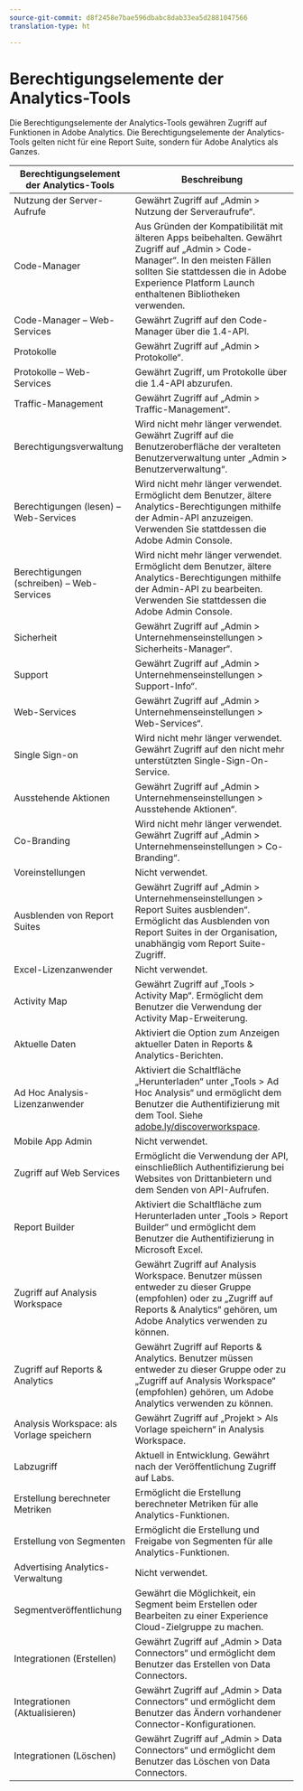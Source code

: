 ```yaml
---
source-git-commit: d8f2458e7bae596dbabc8dab33ea5d2881047566
translation-type: ht

---
```

# Berechtigungselemente der Analytics-Tools

Die Berechtigungselemente der Analytics-Tools gewähren Zugriff auf Funktionen in Adobe Analytics. Die Berechtigungselemente der Analytics-Tools gelten nicht für eine Report Suite, sondern für Adobe Analytics als Ganzes.

| Berechtigungselement der Analytics-Tools | Beschreibung |
|----|----|
| Nutzung der Server-Aufrufe | Gewährt Zugriff auf „Admin &gt; Nutzung der Serveraufrufe“. |
| Code-Manager | Aus Gründen der Kompatibilität mit älteren Apps beibehalten. Gewährt Zugriff auf „Admin &gt; Code-Manager“. In den meisten Fällen sollten Sie stattdessen die in Adobe Experience Platform Launch enthaltenen Bibliotheken verwenden. |
| Code-Manager – Web-Services | Gewährt Zugriff auf den Code-Manager über die 1.4-API. |
| Protokolle | Gewährt Zugriff auf „Admin &gt; Protokolle“. |
| Protokolle – Web-Services | Gewährt Zugriff, um Protokolle über die 1.4-API abzurufen. |
| Traffic-Management | Gewährt Zugriff auf „Admin &gt; Traffic-Management“. |
| Berechtigungsverwaltung | Wird nicht mehr länger verwendet. Gewährt Zugriff auf die Benutzeroberfläche der veralteten Benutzerverwaltung unter „Admin &gt; Benutzerverwaltung“. |
| Berechtigungen (lesen) – Web-Services | Wird nicht mehr länger verwendet. Ermöglicht dem Benutzer, ältere Analytics-Berechtigungen mithilfe der Admin-API anzuzeigen. Verwenden Sie stattdessen die Adobe Admin Console. |
| Berechtigungen (schreiben) – Web-Services | Wird nicht mehr länger verwendet. Ermöglicht dem Benutzer, ältere Analytics-Berechtigungen mithilfe der Admin-API zu bearbeiten. Verwenden Sie stattdessen die Adobe Admin Console. |
| Sicherheit | Gewährt Zugriff auf „Admin &gt; Unternehmenseinstellungen &gt; Sicherheits-Manager“. |
| Support | Gewährt Zugriff auf „Admin &gt; Unternehmenseinstellungen &gt; Support-Info“. |
| Web-Services | Gewährt Zugriff auf „Admin &gt; Unternehmenseinstellungen &gt; Web-Services“. |
| Single Sign-on | Wird nicht mehr länger verwendet. Gewährt Zugriff auf den nicht mehr unterstützten Single-Sign-On-Service. |
| Ausstehende Aktionen | Gewährt Zugriff auf „Admin &gt; Unternehmenseinstellungen &gt; Ausstehende Aktionen“. |
| Co-Branding | Wird nicht mehr länger verwendet. Gewährt Zugriff auf „Admin &gt; Unternehmenseinstellungen &gt; Co-Branding“. |
| Voreinstellungen | Nicht verwendet. |
| Ausblenden von Report Suites | Gewährt Zugriff auf „Admin &gt; Unternehmenseinstellungen &gt; Report Suites ausblenden“. Ermöglicht das Ausblenden von Report Suites in der Organisation, unabhängig vom Report Suite-Zugriff. |
| Excel-Lizenzanwender | Nicht verwendet. |
| Activity Map | Gewährt Zugriff auf „Tools &gt; Activity Map“. Ermöglicht dem Benutzer die Verwendung der Activity Map-Erweiterung. |
| Aktuelle Daten | Aktiviert die Option zum Anzeigen aktueller Daten in Reports &amp; Analytics-Berichten. |
| Ad Hoc Analysis-Lizenzanwender | Aktiviert die Schaltfläche „Herunterladen“ unter „Tools &gt; Ad Hoc Analysis“ und ermöglicht dem Benutzer die Authentifizierung mit dem Tool. Siehe [adobe.ly/discoverworkspace](https://adobe.ly/discoverworkspace). |
| Mobile App Admin | Nicht verwendet. |
| Zugriff auf Web Services | Ermöglicht die Verwendung der API, einschließlich Authentifizierung bei Websites von Drittanbietern und dem Senden von API-Aufrufen. |
| Report Builder | Aktiviert die Schaltfläche zum Herunterladen unter „Tools &gt; Report Builder“ und ermöglicht dem Benutzer die Authentifizierung in Microsoft Excel. |
| Zugriff auf Analysis Workspace | Gewährt Zugriff auf Analysis Workspace. Benutzer müssen entweder zu dieser Gruppe (empfohlen) oder zu „Zugriff auf Reports &amp; Analytics“ gehören, um Adobe Analytics verwenden zu können. |
| Zugriff auf Reports &amp; Analytics | Gewährt Zugriff auf Reports &amp; Analytics. Benutzer müssen entweder zu dieser Gruppe oder zu „Zugriff auf Analysis Workspace“ (empfohlen) gehören, um Adobe Analytics verwenden zu können. |
| Analysis Workspace: als Vorlage speichern | Gewährt Zugriff auf „Projekt &gt; Als Vorlage speichern“ in Analysis Workspace. |
| Labzugriff | Aktuell in Entwicklung. Gewährt nach der Veröffentlichung Zugriff auf Labs. |
| Erstellung berechneter Metriken | Ermöglicht die Erstellung berechneter Metriken für alle Analytics-Funktionen. |
| Erstellung von Segmenten | Ermöglicht die Erstellung und Freigabe von Segmenten für alle Analytics-Funktionen. |
| Advertising Analytics-Verwaltung | Nicht verwendet. |
| Segmentveröffentlichung | Gewährt die Möglichkeit, ein Segment beim Erstellen oder Bearbeiten zu einer Experience Cloud-Zielgruppe zu machen. |
| Integrationen (Erstellen) | Gewährt Zugriff auf „Admin &gt; Data Connectors“ und ermöglicht dem Benutzer das Erstellen von Data Connectors. |
| Integrationen (Aktualisieren) | Gewährt Zugriff auf „Admin &gt; Data Connectors“ und ermöglicht dem Benutzer das Ändern vorhandener Connector-Konfigurationen. |
| Integrationen (Löschen) | Gewährt Zugriff auf „Admin &gt; Data Connectors“ und ermöglicht dem Benutzer das Löschen von Data Connectors. |
